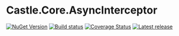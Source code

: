 # Castle.Core.AsyncInterceptor

[![NuGet Version](https://img.shields.io/nuget/v/Castle.Core.AsyncInterceptor.svg)](https://www.nuget.org/packages/Castle.Core.AsyncInterceptor "NuGet Version")
[![Build status](https://ci.appveyor.com/api/projects/status/github/JSkimming/Castle.Core.AsyncInterceptor?branch=master&svg=true)](https://ci.appveyor.com/project/JSkimming/castle-core-asyncinterceptor "Build status")
[![Coverage Status](https://coveralls.io/repos/github/JSkimming/Castle.Core.AsyncInterceptor/badge.svg?branch=master&service=github)](https://coveralls.io/github/JSkimming/Castle.Core.AsyncInterceptor?branch=master "Coverage Status")
[![Latest release](https://img.shields.io/github/release/JSkimming/Castle.Core.AsyncInterceptor.svg)](https://github.com/JSkimming/Castle.Core.AsyncInterceptor/releases "Latest release")
<!--[![Coverity Scan Status](https://img.shields.io/coverity/scan/4829.svg)](https://scan.coverity.com/projects/4829 "Coverity Scan Status")-->
